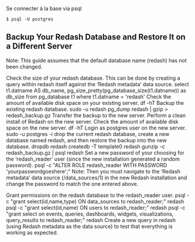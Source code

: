 
Se connecter à la base via psql

```
$ psql -U postgres
```

## Backup Your Redash Database and Restore It on a Different Server

Note: This guide assumes that the default database name (redash) has not been changed.

Check the size of your redash database. This can be done by creating a query within redash itself against the ‘Redash metadata’ data source.
select t1.datname AS db_name, pg_size_pretty(pg_database_size(t1.datname)) as db_size
from pg_database t1
where t1.datname = 'redash'
Check the amount of available disk space on your existing server.
df -hT
Backup the existing redash database.
sudo -u redash pg_dump redash | gzip > redash_backup.gz
Transfer the backup to the new server.
Perform a clean install of Redash on the new server.
Check the amount of available disk space on the new server.
df -hT
Login as postgres user on the new server.
sudo -u postgres -i
drop the current redash database, create a new database named redash, and then restore the backup into the new database.
dropdb redash
createdb -T template0 redash
gunzip -c redash_backup.gz | psql redash
Set a new password of your choosing for the ‘redash_reader’ user (since the new installation generated a random password).
psql -c "ALTER ROLE redash_reader WITH PASSWORD 'yourpasswordgoeshere';"
Note: Then you must navigate to the ‘Redash metadata’ data source (/data_sources/1) in the new Redash installation and change the password to match the one entered above.

Grant permissions on the redash database to the redash_reader user.
psql -c "grant select(id,name,type) ON data_sources to redash_reader;" redash
psql -c "grant select(id,name) ON users to redash_reader;" redash
psql -c "grant select on events, queries, dashboards, widgets, visualizations, query_results to redash_reader;" redash
Create a new query in redash (using Redash metadata as the data source) to test that everything is working as expected.
